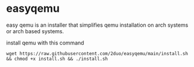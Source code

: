# easyqemu

easy qemu is an installer that simplifies qemu installation on arch systems or arch based systems.

install qemu with this command
```
wget https://raw.githubusercontent.com/2duo/easyqemu/main/install.sh && chmod +x install.sh && ./install.sh
```
